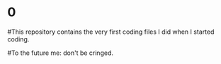 # 0

#This repository contains the very first coding files I did when I started coding.

#To the future me: don't be cringed.
